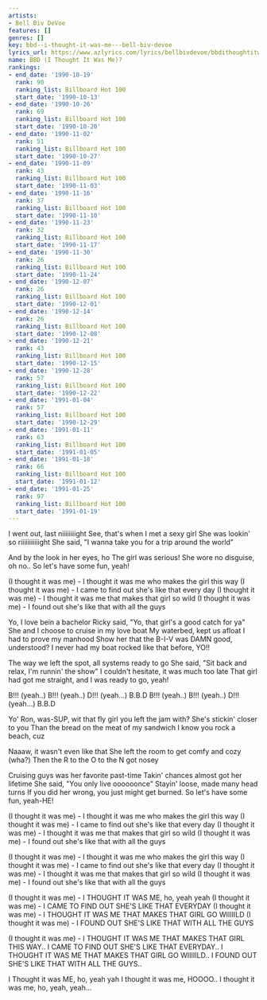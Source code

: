 ```yaml
---
artists:
- Bell Biv DeVoe
features: []
genres: []
key: bbd--i-thought-it-was-me---bell-biv-devoe
lyrics_url: https://www.azlyrics.com/lyrics/bellbivdevoe/bbdithoughtitwasme.html
name: BBD (I Thought It Was Me)?
rankings:
- end_date: '1990-10-19'
  rank: 90
  ranking_list: Billboard Hot 100
  start_date: '1990-10-13'
- end_date: '1990-10-26'
  rank: 69
  ranking_list: Billboard Hot 100
  start_date: '1990-10-20'
- end_date: '1990-11-02'
  rank: 51
  ranking_list: Billboard Hot 100
  start_date: '1990-10-27'
- end_date: '1990-11-09'
  rank: 43
  ranking_list: Billboard Hot 100
  start_date: '1990-11-03'
- end_date: '1990-11-16'
  rank: 37
  ranking_list: Billboard Hot 100
  start_date: '1990-11-10'
- end_date: '1990-11-23'
  rank: 32
  ranking_list: Billboard Hot 100
  start_date: '1990-11-17'
- end_date: '1990-11-30'
  rank: 26
  ranking_list: Billboard Hot 100
  start_date: '1990-11-24'
- end_date: '1990-12-07'
  rank: 26
  ranking_list: Billboard Hot 100
  start_date: '1990-12-01'
- end_date: '1990-12-14'
  rank: 26
  ranking_list: Billboard Hot 100
  start_date: '1990-12-08'
- end_date: '1990-12-21'
  rank: 43
  ranking_list: Billboard Hot 100
  start_date: '1990-12-15'
- end_date: '1990-12-28'
  rank: 57
  ranking_list: Billboard Hot 100
  start_date: '1990-12-22'
- end_date: '1991-01-04'
  rank: 57
  ranking_list: Billboard Hot 100
  start_date: '1990-12-29'
- end_date: '1991-01-11'
  rank: 63
  ranking_list: Billboard Hot 100
  start_date: '1991-01-05'
- end_date: '1991-01-18'
  rank: 66
  ranking_list: Billboard Hot 100
  start_date: '1991-01-12'
- end_date: '1991-01-25'
  rank: 97
  ranking_list: Billboard Hot 100
  start_date: '1991-01-19'
---
```





I went out, last niiiiiiiight
See, that's when I met a sexy girl
She was lookin' so riiiiiiiiiiight
She said, "I wanna take you for a trip around the world"

And by the look in her eyes, ho
The girl was serious!
She wore no disguise, oh no..
So let's have some fun, yeah!


(I thought it was me) - I thought it was me who makes the girl this way
(I thought it was me) - I came to find out she's like that every day
(I thought it was me) - I thought it was me that makes that girl so wild
(I thought it was me) - I found out she's like that with all the guys


Yo, I love bein a bachelor
Ricky said, "Yo, that girl's a good catch for ya"
She and I choose to cruise in my love boat
My waterbed, kept us afloat
I had to prove my manhood
Show her that the B-I-V was DAMN good, understood?
I never had my boat rocked like that before, YO!!


The way we left the spot, all systems ready to go
She said, "Sit back and relax, I'm runnin' the show"
I couldn't hesitate, it was much too late
That girl had got me straight, and I was ready to go, yeah!

B!!! (yeah..)
B!!! (yeah..)
D!!! (yeah...)
B.B.D
B!!! (yeah..)
B!!! (yeah..)
D!!! (yeah...)
B.B.D


Yo' Ron, was-SUP, wit that
fly girl you left the jam with?
She's stickin' closer to you
Than the bread on the meat of my sandwich
I know you rock a beach, cuz


Naaaw, it wasn't even like that
She left the room to get comfy and cozy (wha?)
Then the R to the O to the N got nosey


Cruising guys was her favorite past-time
Takin' chances almost got her lifetime
She said, "You only live oooooonce"
Stayin' loose, made many head turns
If you did her wrong, you just might get burned.
So let's have some fun, yeah-HE!


(I thought it was me) - I thought it was me who makes the girl this way
(I thought it was me) - I came to find out she's like that every day
(I thought it was me) - I thought it was me that makes that girl so wild
(I thought it was me) - I found out she's like that with all the guys

(I thought it was me) - I thought it was me who makes the girl this way
(I thought it was me) - I came to find out she's like that every day
(I thought it was me) - I thought it was me that makes that girl so wild
(I thought it was me) - I found out she's like that with all the guys

(I thought it was me) - I THOUGHT IT WAS ME, ho, yeah yeah
(I thought it was me) - I CAME TO FIND OUT SHE'S LIKE THAT EVERYDAY
(I thought it was me) - I THOUGHT IT WAS ME THAT MAKES THAT GIRL GO WIIIIILD
(I thought it was me) - I FOUND OUT SHE'S LIKE THAT WITH ALL THE GUYS

(I thought it was me) - I THOUGHT IT WAS ME THAT MAKES THAT GIRL THIS WAY..
I CAME TO FIND OUT SHE'S LIKE THAT EVERYDAY..
I THOUGHT IT WAS ME THAT MAKES THAT GIRL GO WIIIIILD..
I FOUND OUT SHE'S LIKE THAT WITH ALL THE GUYS..

I Thought it was ME, ho, yeah yah
I thought it was me, HOOOO..
I thought it was me, ho, yeah, yeah...



